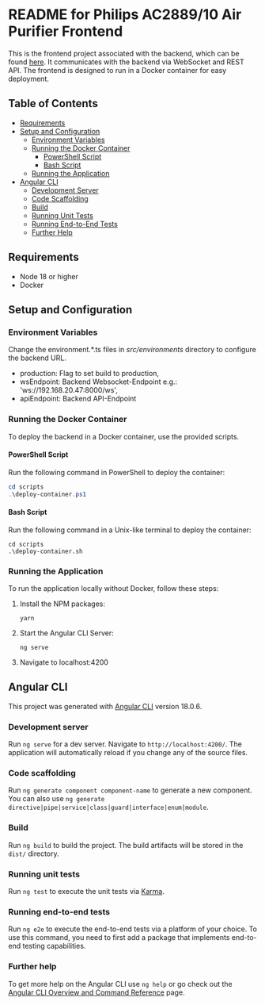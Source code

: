 # README for Philips AC2889/10 Air Purifier Frontend

This is the frontend project associated with the backend, which can be found [here](https://github.com/rgee-de/air-purifier-api). It communicates with the backend via WebSocket and REST API. The frontend is designed to run in a Docker container for
easy deployment.

## Table of Contents

- [Requirements](#requirements)
- [Setup and Configuration](#setup-and-configuration)
  - [Environment Variables](#environment-variables)
  - [Running the Docker Container](#running-the-docker-container)
    - [PowerShell Script](#powershell-script)
    - [Bash Script](#bash-script)
  - [Running the Application](#running-the-application)
- [Angular CLI](#angular-cli)
  - [Development Server](#development-server)
  - [Code Scaffolding](#code-scaffolding)
  - [Build](#build)
  - [Running Unit Tests](#running-unit-tests)
  - [Running End-to-End Tests](#running-end-to-end-tests)
  - [Further Help](#further-help)

## Requirements

- Node 18 or higher
- Docker

## Setup and Configuration
### Environment Variables

Change the environment.*.ts files in _src/environments_ directory to configure the backend URL.

- production: Flag to set build to production,
- wsEndpoint: Backend Websocket-Endpoint e.g.: 'ws://192.168.20.47:8000/ws', 
- apiEndpoint: Backend API-Endpoint

### Running the Docker Container

To deploy the backend in a Docker container, use the provided scripts.

#### PowerShell Script

Run the following command in PowerShell to deploy the container:

```powershell
cd scripts
.\deploy-container.ps1
```

#### Bash Script

Run the following command in a Unix-like terminal to deploy the container:

```shell
cd scripts
.\deploy-container.sh
```

### Running the Application

To run the application locally without Docker, follow these steps:

1. Install the NPM packages:
    ```shell
    yarn
    ```

2. Start the Angular CLI Server:
    ```shell
    ng serve
    ```

3. Navigate to localhost:4200

## Angular CLI

This project was generated with [Angular CLI](https://github.com/angular/angular-cli) version 18.0.6.

### Development server

Run `ng serve` for a dev server. Navigate to `http://localhost:4200/`. The application will automatically reload if you change any of the source files.

### Code scaffolding

Run `ng generate component component-name` to generate a new component. You can also use `ng generate directive|pipe|service|class|guard|interface|enum|module`.

### Build

Run `ng build` to build the project. The build artifacts will be stored in the `dist/` directory.

### Running unit tests

Run `ng test` to execute the unit tests via [Karma](https://karma-runner.github.io).

### Running end-to-end tests

Run `ng e2e` to execute the end-to-end tests via a platform of your choice. To use this command, you need to first add a package that implements end-to-end testing capabilities.

### Further help

To get more help on the Angular CLI use `ng help` or go check out the [Angular CLI Overview and Command Reference](https://angular.dev/tools/cli) page.
